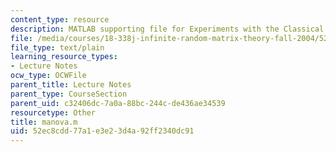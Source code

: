 ```yaml
---
content_type: resource
description: MATLAB supporting file for Experiments with the Classical Ensembles.
file: /media/courses/18-338j-infinite-random-matrix-theory-fall-2004/52ec8cdd77a1e3e23d4a92ff2340dc91_manova.m
file_type: text/plain
learning_resource_types:
- Lecture Notes
ocw_type: OCWFile
parent_title: Lecture Notes
parent_type: CourseSection
parent_uid: c32406dc-7a0a-88bc-244c-de436ae34539
resourcetype: Other
title: manova.m
uid: 52ec8cdd-77a1-e3e2-3d4a-92ff2340dc91
---
```


